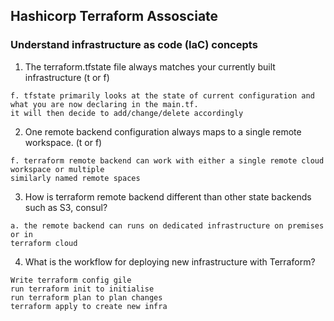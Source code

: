 ## Hashicorp Terraform Assosciate 

### Understand infrastructure as code (IaC) concepts

1. The terraform.tfstate file always matches your currently built infrastructure (t or f)

```
f. tfstate primarily looks at the state of current configuration and what you are now declaring in the main.tf. 
it will then decide to add/change/delete accordingly
```

2. One remote backend configuration always maps to a single remote workspace. (t or f)

```
f. terraform remote backend can work with either a single remote cloud workspace or multiple
similarly named remote spaces 
```

3. How is terraform remote backend different than other state backends such as S3, consul?

```
a. the remote backend can runs on dedicated infrastructure on premises or in 
terraform cloud
```

4. What is the workflow for deploying new infrastructure with Terraform?

```
Write terraform config gile 
run terraform init to initialise
run terraform plan to plan changes
terraform apply to create new infra

```
